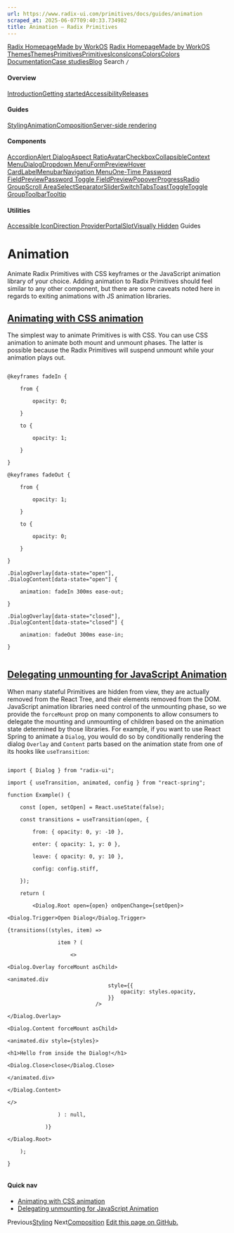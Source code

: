 ```yaml
---
url: https://www.radix-ui.com/primitives/docs/guides/animation
scraped_at: 2025-06-07T09:40:33.734982
title: Animation – Radix Primitives
---
```


[Radix Homepage](https://www.radix-ui.com/)[Made by WorkOS](https://workos.com)
[Radix Homepage](https://www.radix-ui.com/)[Made by WorkOS](https://workos.com)
[ThemesThemes](https://www.radix-ui.com/)[PrimitivesPrimitives](https://www.radix-ui.com/primitives)[IconsIcons](https://www.radix-ui.com/icons)[ColorsColors](https://www.radix-ui.com/colors)
[Documentation](https://www.radix-ui.com/primitives/docs)[Case studies](https://www.radix-ui.com/primitives/case-studies)[Blog](https://www.radix-ui.com/blog)[](https://github.com/radix-ui/primitives)
Search
`/`
#### Overview
[Introduction](https://www.radix-ui.com/primitives/docs/overview/introduction)[Getting started](https://www.radix-ui.com/primitives/docs/overview/getting-started)[Accessibility](https://www.radix-ui.com/primitives/docs/overview/accessibility)[Releases](https://www.radix-ui.com/primitives/docs/overview/releases)
#### Guides
[Styling](https://www.radix-ui.com/primitives/docs/guides/styling)[Animation](https://www.radix-ui.com/primitives/docs/guides/animation)[Composition](https://www.radix-ui.com/primitives/docs/guides/composition)[Server-side rendering](https://www.radix-ui.com/primitives/docs/guides/server-side-rendering)
#### Components
[Accordion](https://www.radix-ui.com/primitives/docs/components/accordion)[Alert Dialog](https://www.radix-ui.com/primitives/docs/components/alert-dialog)[Aspect Ratio](https://www.radix-ui.com/primitives/docs/components/aspect-ratio)[Avatar](https://www.radix-ui.com/primitives/docs/components/avatar)[Checkbox](https://www.radix-ui.com/primitives/docs/components/checkbox)[Collapsible](https://www.radix-ui.com/primitives/docs/components/collapsible)[Context Menu](https://www.radix-ui.com/primitives/docs/components/context-menu)[Dialog](https://www.radix-ui.com/primitives/docs/components/dialog)[Dropdown Menu](https://www.radix-ui.com/primitives/docs/components/dropdown-menu)[FormPreview](https://www.radix-ui.com/primitives/docs/components/form)[Hover Card](https://www.radix-ui.com/primitives/docs/components/hover-card)[Label](https://www.radix-ui.com/primitives/docs/components/label)[Menubar](https://www.radix-ui.com/primitives/docs/components/menubar)[Navigation Menu](https://www.radix-ui.com/primitives/docs/components/navigation-menu)[One-Time Password FieldPreview](https://www.radix-ui.com/primitives/docs/components/one-time-password-field)[Password Toggle FieldPreview](https://www.radix-ui.com/primitives/docs/components/password-toggle-field)[Popover](https://www.radix-ui.com/primitives/docs/components/popover)[Progress](https://www.radix-ui.com/primitives/docs/components/progress)[Radio Group](https://www.radix-ui.com/primitives/docs/components/radio-group)[Scroll Area](https://www.radix-ui.com/primitives/docs/components/scroll-area)[Select](https://www.radix-ui.com/primitives/docs/components/select)[Separator](https://www.radix-ui.com/primitives/docs/components/separator)[Slider](https://www.radix-ui.com/primitives/docs/components/slider)[Switch](https://www.radix-ui.com/primitives/docs/components/switch)[Tabs](https://www.radix-ui.com/primitives/docs/components/tabs)[Toast](https://www.radix-ui.com/primitives/docs/components/toast)[Toggle](https://www.radix-ui.com/primitives/docs/components/toggle)[Toggle Group](https://www.radix-ui.com/primitives/docs/components/toggle-group)[Toolbar](https://www.radix-ui.com/primitives/docs/components/toolbar)[Tooltip](https://www.radix-ui.com/primitives/docs/components/tooltip)
#### Utilities
[Accessible Icon](https://www.radix-ui.com/primitives/docs/utilities/accessible-icon)[Direction Provider](https://www.radix-ui.com/primitives/docs/utilities/direction-provider)[Portal](https://www.radix-ui.com/primitives/docs/utilities/portal)[Slot](https://www.radix-ui.com/primitives/docs/utilities/slot)[Visually Hidden](https://www.radix-ui.com/primitives/docs/utilities/visually-hidden)
Guides
# Animation
Animate Radix Primitives with CSS keyframes or the JavaScript animation library of your choice.
Adding animation to Radix Primitives should feel similar to any other component, but there are some caveats noted here in regards to exiting animations with JS animation libraries.
## [Animating with CSS animation](https://www.radix-ui.com/primitives/docs/guides/animation#animating-with-css-animation)
The simplest way to animate Primitives is with CSS.
You can use CSS animation to animate both mount and unmount phases. The latter is possible because the Radix Primitives will suspend unmount while your animation plays out.
```

@keyframes fadeIn {

	from {

		opacity: 0;

	}

	to {

		opacity: 1;

	}

}

@keyframes fadeOut {

	from {

		opacity: 1;

	}

	to {

		opacity: 0;

	}

}

.DialogOverlay[data-state="open"],
.DialogContent[data-state="open"] {

	animation: fadeIn 300ms ease-out;

}

.DialogOverlay[data-state="closed"],
.DialogContent[data-state="closed"] {

	animation: fadeOut 300ms ease-in;

}


```

## [Delegating unmounting for JavaScript Animation](https://www.radix-ui.com/primitives/docs/guides/animation#delegating-unmounting-for-javascript-animation)
When many stateful Primitives are hidden from view, they are actually removed from the React Tree, and their elements removed from the DOM. JavaScript animation libraries need control of the unmounting phase, so we provide the `forceMount` prop on many components to allow consumers to delegate the mounting and unmounting of children based on the animation state determined by those libraries.
For example, if you want to use React Spring to animate a `Dialog`, you would do so by conditionally rendering the dialog `Overlay` and `Content` parts based on the animation state from one of its hooks like `useTransition`:
```

import { Dialog } from "radix-ui";

import { useTransition, animated, config } from "react-spring";

function Example() {

	const [open, setOpen] = React.useState(false);

	const transitions = useTransition(open, {

		from: { opacity: 0, y: -10 },

		enter: { opacity: 1, y: 0 },

		leave: { opacity: 0, y: 10 },

		config: config.stiff,

	});

	return (

		<Dialog.Root open={open} onOpenChange={setOpen}>

<Dialog.Trigger>Open Dialog</Dialog.Trigger>

{transitions((styles, item) =>

				item ? (

					<>

<Dialog.Overlay forceMount asChild>

<animated.div
								style={{
									opacity: styles.opacity,
								}}
							/>

</Dialog.Overlay>

<Dialog.Content forceMount asChild>

<animated.div style={styles}>

<h1>Hello from inside the Dialog!</h1>

<Dialog.Close>close</Dialog.Close>

</animated.div>

</Dialog.Content>

</>

				) : null,

			)}

</Dialog.Root>

	);

}


```

#### Quick nav
  * [Animating with CSS animation](https://www.radix-ui.com/primitives/docs/guides/animation#animating-with-css-animation)
  * [Delegating unmounting for JavaScript Animation](https://www.radix-ui.com/primitives/docs/guides/animation#delegating-unmounting-for-javascript-animation)


Previous[Styling](https://www.radix-ui.com/primitives/docs/guides/styling)
Next[Composition](https://www.radix-ui.com/primitives/docs/guides/composition)
[Edit this page on GitHub.](https://github.com/radix-ui/website/edit/main/data/primitives/docs/guides/animation.mdx "Edit this page on GitHub.")

